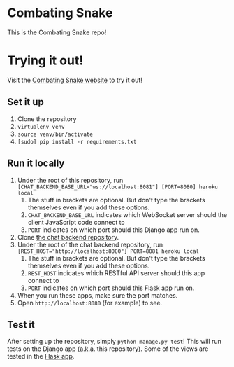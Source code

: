 # Combating Snake

This is the Combating Snake repo!

# Trying it out!
Visit the [Combating Snake website](https://combating-snake.herokuapp.com/) to try it out!

## Set it up
1. Clone the repository
2. `virtualenv venv`
3. `source venv/bin/activate`
4. `[sudo] pip install -r requirements.txt`

## Run it locally
1. Under the root of this repository, run `[CHAT_BACKEND_BASE_URL="ws://localhost:8081"] [PORT=8080] heroku local`
    1. The stuff in brackets are optional. But don't type the brackets themselves even if you add these options.
    2. `CHAT_BACKEND_BASE_URL` indicates which WebSocket server should the client JavaScript code connect to
    3. `PORT` indicates on which port should this Django app run on.
2. Clone [the chat backend repository](https://github.com/jacky8hyf/CombatingSnakeChatBackend).
3. Under the root of the chat backend repository, run `[REST_HOST="http://localhost:8080"] PORT=8081 heroku local`
    1. The stuff in brackets are optional. But don't type the brackets themselves even if you add these options.
    2. `REST_HOST` indicates which RESTful API server should this app connect to
    3. `PORT` indicates on which port should this Flask app run on.
4. When you run these apps, make sure the port matches.
5. Open `http://localhost:8080` (for example) to see.

## Test it
After setting up the repository, simply `python manage.py test`!
This will run tests on the Django app (a.k.a. this repository). Some of the views
are tested in the [Flask app](https://github.com/jacky8hyf/CombatingSnakeChatBackend).